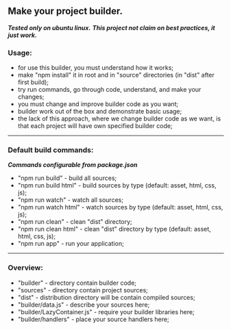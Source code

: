 ## Make your project builder.
***Tested only on ubuntu linux.***
***This project not claim on best practices, it just work.***

### Usage:
- for use this builder, you must understand how it works;
- make "npm install" it in root and in "source" directories (in "dist" after first build);
- try run commands, go through code, understand, and make your changes;
- you must change and improve builder code as you want;
- builder work out of the box and demonstrate basic usage;
- the lack of this approach, where we change builder code as we want, is that each project will have own specified builder code;

---
### Default build commands:
***Commands configurable from package.json***
- "npm run build" - build all sources;
- "npm run build html" - build sources by type (default: asset, html, css, js);
- "npm run watch" - watch all sources;
- "npm run watch html" - watch sources by type (default: asset, html, css, js);
- "npm run clean" - clean "dist" directory;
- "npm run clean html" - clean "dist" directory by type (default: asset, html, css, js);
- "npm run app" - run your application;

---
### Overview:
- "builder" - directory contain builder code;
- "sources" - directory contain project sources;
- "dist" - distribution directory will be contain compiled sources;
- "builder/data.js" - describe your sources here;
- "builder/LazyContainer.js" - require your builder libraries here;
- "builder/handlers" - place your source handlers here;
